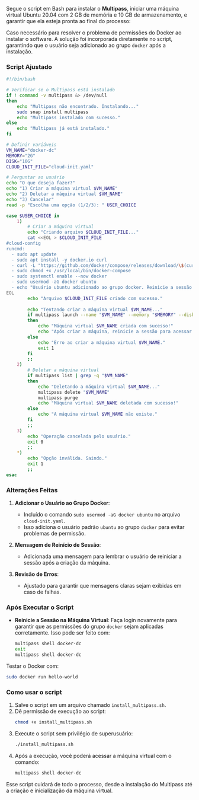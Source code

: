 Segue o script em Bash para instalar o **Multipass**, iniciar uma máquina virtual Ubuntu 20.04 com 2 GB de memória e 10 GB de armazenamento, e garantir que ela esteja pronta ao final do processo:



Caso necessário para resolver o problema de permissões do Docker ao instalar o software. A solução foi incorporada diretamente no script, garantindo que o usuário seja adicionado ao grupo `docker` após a instalação.

### Script Ajustado
```bash
#!/bin/bash

# Verificar se o Multipass está instalado
if ! command -v multipass &> /dev/null
then
    echo "Multipass não encontrado. Instalando..."
    sudo snap install multipass
    echo "Multipass instalado com sucesso."
else
    echo "Multipass já está instalado."
fi

# Definir variáveis
VM_NAME="docker-dc"
MEMORY="2G"
DISK="10G"
CLOUD_INIT_FILE="cloud-init.yaml"

# Perguntar ao usuário
echo "O que deseja fazer?"
echo "1) Criar a máquina virtual $VM_NAME"
echo "2) Deletar a máquina virtual $VM_NAME"
echo "3) Cancelar"
read -p "Escolha uma opção (1/2/3): " USER_CHOICE

case $USER_CHOICE in
    1)
        # Criar a máquina virtual
        echo "Criando arquivo $CLOUD_INIT_FILE..."
        cat <<EOL > $CLOUD_INIT_FILE
#cloud-config
runcmd:
  - sudo apt update
  - sudo apt install -y docker.io curl
  - curl -L "https://github.com/docker/compose/releases/download/\$(curl -s https://api.github.com/repos/docker/compose/releases/latest | jq -r .tag_name)/docker-compose-\$(uname -s)-\$(uname -m)" -o /usr/local/bin/docker-compose
  - sudo chmod +x /usr/local/bin/docker-compose
  - sudo systemctl enable --now docker
  - sudo usermod -aG docker ubuntu
  - echo "Usuário ubuntu adicionado ao grupo docker. Reinicie a sessão para aplicar as alterações."
EOL
        echo "Arquivo $CLOUD_INIT_FILE criado com sucesso."
        
        echo "Tentando criar a máquina virtual $VM_NAME..."
        if multipass launch --name "$VM_NAME" --memory "$MEMORY" --disk "$DISK" --cloud-init "$CLOUD_INIT_FILE"
        then
            echo "Máquina virtual $VM_NAME criada com sucesso!"
            echo "Após criar a máquina, reinicie a sessão para acessar o Docker sem sudo."
        else
            echo "Erro ao criar a máquina virtual $VM_NAME."
            exit 1
        fi
        ;;
    2)
        # Deletar a máquina virtual
        if multipass list | grep -q "$VM_NAME"
        then
            echo "Deletando a máquina virtual $VM_NAME..."
            multipass delete "$VM_NAME"
            multipass purge
            echo "Máquina virtual $VM_NAME deletada com sucesso!"
        else
            echo "A máquina virtual $VM_NAME não existe."
        fi
        ;;
    3)
        echo "Operação cancelada pelo usuário."
        exit 0
        ;;
    *)
        echo "Opção inválida. Saindo."
        exit 1
        ;;
esac
```

### Alterações Feitas
1. **Adicionar o Usuário ao Grupo Docker**:
   - Incluído o comando `sudo usermod -aG docker ubuntu` no arquivo `cloud-init.yaml`.
   - Isso adiciona o usuário padrão `ubuntu` ao grupo `docker` para evitar problemas de permissão.

2. **Mensagem de Reinício de Sessão**:
   - Adicionada uma mensagem para lembrar o usuário de reiniciar a sessão após a criação da máquina.

3. **Revisão de Erros**:
   - Ajustado para garantir que mensagens claras sejam exibidas em caso de falhas.

### Após Executar o Script
- **Reinicie a Sessão na Máquina Virtual**:
  Faça login novamente para garantir que as permissões do grupo `docker` sejam aplicadas corretamente. Isso pode ser feito com:
  ```bash
  multipass shell docker-dc
  exit
  multipass shell docker-dc
  ```

Testar o Docker com:
```bash
sudo docker run hello-world
```

### Como usar o script

1. Salve o script em um arquivo chamado `install_multipass.sh`.
2. Dê permissão de execução ao script:
   ```bash
   chmod +x install_multipass.sh
   ```
3. Execute o script sem privilégio de superusuário:
   ```bash
   ./install_multipass.sh
   ```
4. Após a execução, você poderá acessar a máquina virtual com o comando:
   ```bash
   multipass shell docker-dc
   ``` 

Esse script cuidará de todo o processo, desde a instalação do Multipass até a criação e inicialização da máquina virtual.